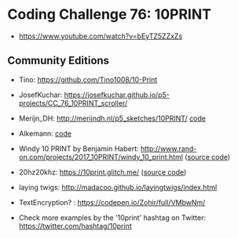 # Coding Challenge 76: 10PRINT
* https://www.youtube.com/watch?v=bEyTZ5ZZxZs

## Community Editions
* Tino: https://github.com/Tino1008/10-Print
* JosefKuchar: https://josefkuchar.github.io/p5-projects/CC_76_10PRINT_scroller/
* Merijn_DH: http://merijndh.nl/p5_sketches/10PRINT/ [code](http://merijndh.nl/p5_sketches/10PRINT/p5_10PRINT.js)
* Alkemann: [code](https://gist.github.com/alkemann/23c5dc3f4129f8223bcf5f14f9b3accf)
* Windy 10 PRINT by Benjamin Habert: http://www.rand-on.com/projects/2017_10PRINT/windy_10_print.html  ([source code](https://github.com/BenjaminHabert/rand-on/blob/master/_projects/2017_10PRINT/windy_10_print.js))
* 20hz20khz: https://10print.glitch.me/  ([source code](https://glitch.com/edit/#!/10print?path=views/sketch.js:1:0))
* laying twigs: http://madacoo.github.io/layingtwigs/index.html
* TextEncryption? : https://codepen.io/Zohir/full/VMbwNm/

* Check more examples by the '10print' hashtag on Twitter: https://twitter.com/hashtag/10print

